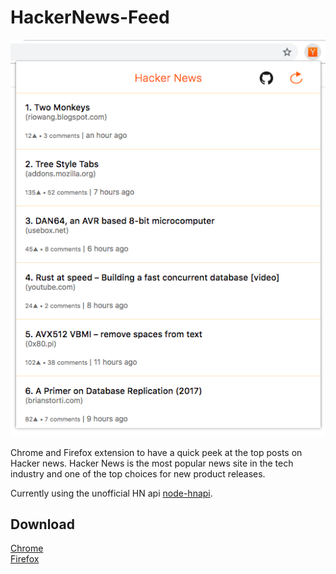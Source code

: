 HackerNews-Feed
===============
  
![Home Screen](screenshot.png)   
  
Chrome and Firefox extension to have a quick peek at the top posts on Hacker news. Hacker News is the most popular news site in the tech industry and one of the top choices for new product releases.    
  
Currently using the unofficial HN api [node-hnapi](http://node-hnapi.herokuapp.com/).  

## Download
[Chrome](https://chrome.google.com/webstore/detail/hackernewsfeed/gnbcehahhollgehdncegnjcoflocfghb)  
[Firefox](https://addons.mozilla.org/en-US/firefox/addon/hackernews-feed/)
